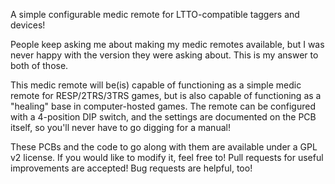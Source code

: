 A simple configurable medic remote for LTTO-compatible taggers and devices!

People keep asking me about making my medic remotes available, but I was never happy with the version they were asking about. This is my answer to both of those.

This medic remote will be(is) capable of functioning as a simple medic remote for RESP/2TRS/3TRS games, but is also capable of functioning as a "healing" base in computer-hosted games. The remote can be configured with a 4-position DIP switch, and the settings are documented on the PCB itself, so you'll never have to go digging for a manual!

These PCBs and the code to go along with them are available under a GPL v2 license. If you would like to modify it, feel free to! Pull requests for useful improvements are accepted! Bug requests are helpful, too!